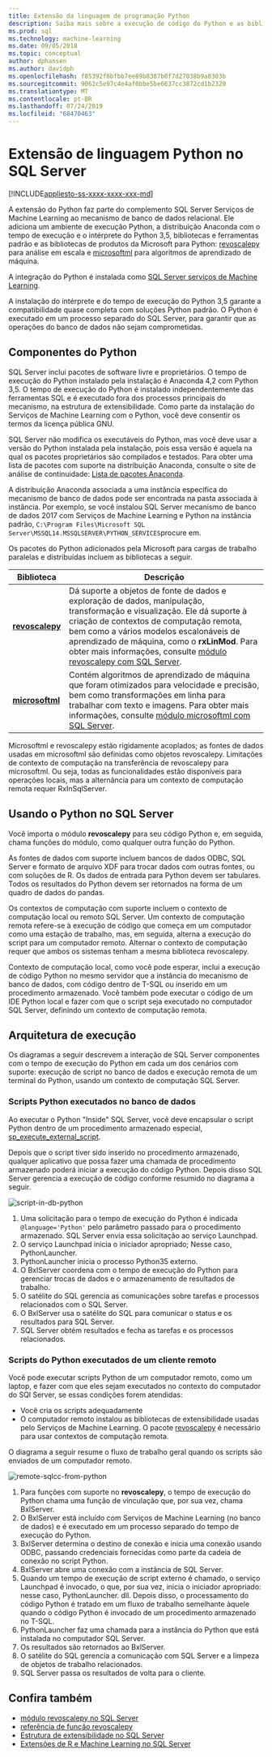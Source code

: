```yaml
---
title: Extensão da linguagem de programação Python
description: Saiba mais sobre a execução de código do Python e as bibliotecas do Python integradas no SQL Server 2017 Serviços de Machine Learning.
ms.prod: sql
ms.technology: machine-learning
ms.date: 09/05/2018
ms.topic: conceptual
author: dphansen
ms.author: davidph
ms.openlocfilehash: f85392f8bfbb7ee89b8387b0f7d27038b9a8303b
ms.sourcegitcommit: 9062c5e97c4e4af0bbe5be6637cc3872cd1b2320
ms.translationtype: MT
ms.contentlocale: pt-BR
ms.lasthandoff: 07/24/2019
ms.locfileid: "68470463"
---
```

# <a name="python-language-extension-in-sql-server"></a>Extensão de linguagem Python no SQL Server
[!INCLUDE[appliesto-ss-xxxx-xxxx-xxx-md](../../includes/appliesto-ss-xxxx-xxxx-xxx-md.md)]

A extensão do Python faz parte do complemento SQL Server Serviços de Machine Learning ao mecanismo de banco de dados relacional. Ele adiciona um ambiente de execução Python, a distribuição Anaconda com o tempo de execução e o intérprete do Python 3,5, bibliotecas e ferramentas padrão e as bibliotecas de produtos da Microsoft para Python: [revoscalepy](../python/ref-py-revoscalepy.md) para análise em escala e [microsoftml](../python/ref-py-microsoftml.md) para algoritmos de aprendizado de máquina. 

A integração do Python é instalada como [SQL Server serviços de Machine Learning](../what-is-sql-server-machine-learning.md).

A instalação do intérprete e do tempo de execução do Python 3,5 garante a compatibilidade quase completa com soluções Python padrão. O Python é executado em um processo separado do SQL Server, para garantir que as operações do banco de dados não sejam comprometidas.

## <a name="python-components"></a>Componentes do Python

SQL Server inclui pacotes de software livre e proprietários. O tempo de execução do Python instalado pela instalação é Anaconda 4,2 com Python 3,5. O tempo de execução do Python é instalado independentemente das ferramentas SQL e é executado fora dos processos principais do mecanismo, na estrutura de extensibilidade. Como parte da instalação do Serviços de Machine Learning com o Python, você deve consentir os termos da licença pública GNU. 

SQL Server não modifica os executáveis do Python, mas você deve usar a versão do Python instalada pela instalação, pois essa versão é aquela na qual os pacotes proprietários são compilados e testados. Para obter uma lista de pacotes com suporte na distribuição Anaconda, consulte o site de análise de continuidade: [Lista de pacotes Anaconda](https://docs.continuum.io/anaconda/packages/pkg-docs).

A distribuição Anaconda associada a uma instância específica do mecanismo de banco de dados pode ser encontrada na pasta associada à instância. Por exemplo, se você instalou SQL Server mecanismo de banco de dados 2017 com Serviços de Machine Learning e Python na instância padrão, `C:\Program Files\Microsoft SQL Server\MSSQL14.MSSQLSERVER\PYTHON_SERVICES`procure em.

Os pacotes do Python adicionados pela Microsoft para cargas de trabalho paralelas e distribuídas incluem as bibliotecas a seguir.

| Biblioteca | Descrição |
|---------|-------------|
| [**revoscalepy**](https://docs.microsoft.com/machine-learning-server/python-reference/revoscalepy/revoscalepy-package) | Dá suporte a objetos de fonte de dados e exploração de dados, manipulação, transformação e visualização. Ele dá suporte à criação de contextos de computação remota, bem como a vários modelos escalonáveis de aprendizado de máquina, como o **rxLinMod**. Para obter mais informações, consulte [módulo revoscalepy com SQL Server](../python/ref-py-revoscalepy.md).  |
| [**microsoftml**](https://docs.microsoft.com/machine-learning-server/python-reference/microsoftml/microsoftml-package) | Contém algoritmos de aprendizado de máquina que foram otimizados para velocidade e precisão, bem como transformações em linha para trabalhar com texto e imagens. Para obter mais informações, consulte [módulo microsoftml com SQL Server](../python/ref-py-microsoftml.md). |

Microsoftml e revoscalepy estão rigidamente acoplados; as fontes de dados usadas em microsoftml são definidas como objetos revoscalepy. Limitações de contexto de computação na transferência de revoscalepy para microsoftml. Ou seja, todas as funcionalidades estão disponíveis para operações locais, mas a alternância para um contexto de computação remota requer RxInSqlServer.

## <a name="using-python-in-sql-server"></a>Usando o Python no SQL Server

Você importa o módulo **revoscalepy** para seu código Python e, em seguida, chama funções do módulo, como qualquer outra função do Python.

As fontes de dados com suporte incluem bancos de dados ODBC, SQL Server e formato de arquivo XDF para trocar dados com outras fontes, ou com soluções de R. Os dados de entrada para Python devem ser tabulares. Todos os resultados do Python devem ser retornados na forma de  um quadro de dados do pandas.

Os contextos de computação com suporte incluem o contexto de computação local ou remoto SQL Server. Um contexto de computação remota refere-se à execução de código que começa em um computador como uma estação de trabalho, mas, em seguida, alterna a execução do script para um computador remoto. Alternar o contexto de computação requer que ambos os sistemas tenham a mesma biblioteca revoscalepy.

Contexto de computação local, como você pode esperar, inclui a execução de código Python no mesmo servidor que a instância do mecanismo de banco de dados, com código dentro de T-SQL ou inserido em um procedimento armazenado. Você também pode executar o código de um IDE Python local e fazer com que o script seja executado no computador SQL Server, definindo um contexto de computação remota.

## <a name="execution-architecture"></a>Arquitetura de execução

Os diagramas a seguir descrevem a interação de SQL Server componentes com o tempo de execução do Python em cada um dos cenários com suporte: execução de script no banco de dados e execução remota de um terminal do Python, usando um contexto de computação SQL Server.

### <a name="python-scripts-executed-in-database"></a>Scripts Python executados no banco de dados

Ao executar o Python "Inside" SQL Server, você deve encapsular o script Python dentro de um procedimento armazenado especial, [sp_execute_external_script](../../relational-databases/system-stored-procedures/sp-execute-external-script-transact-sql.md).

Depois que o script tiver sido inserido no procedimento armazenado, qualquer aplicativo que possa fazer uma chamada de procedimento armazenado poderá iniciar a execução do código Python.  Depois disso SQL Server gerencia a execução de código conforme resumido no diagrama a seguir.

![script-in-db-python](../../advanced-analytics/python/media/script-in-db-python2.png)

1. Uma solicitação para o tempo de execução do Python é indicada `@language='Python'` pelo parâmetro passado para o procedimento armazenado. SQL Server envia essa solicitação ao serviço Launchpad.
2. O serviço Launchpad inicia o iniciador apropriado; Nesse caso, PythonLauncher.
3. PythonLauncher inicia o processo Python35 externo.
4. O BxlServer coordena com o tempo de execução do Python para gerenciar trocas de dados e o armazenamento de resultados de trabalho.
5. O satélite do SQL gerencia as comunicações sobre tarefas e processos relacionados com o SQL Server.
6. O BxlServer usa o satélite do SQL para comunicar o status e os resultados para SQL Server.
7. SQL Server obtém resultados e fecha as tarefas e os processos relacionados.

### <a name="python-scripts-executed-from-a-remote-client"></a>Scripts do Python executados de um cliente remoto

Você pode executar scripts Python de um computador remoto, como um laptop, e fazer com que eles sejam executados no contexto do computador do SQl Server, se essas condições forem atendidas:

+ Você cria os scripts adequadamente
+ O computador remoto instalou as bibliotecas de extensibilidade usadas pelo Serviços de Machine Learning. O pacote [revoscalepy](../python/ref-py-revoscalepy.md) é necessário para usar contextos de computação remota.

O diagrama a seguir resume o fluxo de trabalho geral quando os scripts são enviados de um computador remoto.

![remote-sqlcc-from-python](../../advanced-analytics/python/media/remote-sqlcc-from-python3.png)

1. Para funções com suporte no **revoscalepy**, o tempo de execução do Python chama uma função de vinculação que, por sua vez, chama BxlServer.
2. O BxlServer está incluído com Serviços de Machine Learning (no banco de dados) e é executado em um processo separado do tempo de execução do Python.
3. BxlServer determina o destino de conexão e inicia uma conexão usando ODBC, passando credenciais fornecidas como parte da cadeia de conexão no script Python.
4. BxlServer abre uma conexão com a instância de SQL Server.
5. Quando um tempo de execução de script externo é chamado, o serviço Launchpad é invocado, o que, por sua vez, inicia o iniciador apropriado: nesse caso, PythonLauncher. dll. Depois disso, o processamento do código Python é tratado em um fluxo de trabalho semelhante àquele quando o código Python é invocado de um procedimento armazenado no T-SQL.
6. PythonLauncher faz uma chamada para a instância do Python que está instalada no computador SQL Server.
7. Os resultados são retornados ao BxlServer.
8. O satélite do SQL gerencia a comunicação com SQL Server e a limpeza de objetos de trabalho relacionados.
9. SQL Server passa os resultados de volta para o cliente.

## <a name="see-also"></a>Confira também

+ [módulo revoscalepy no SQL Server](../python/ref-py-revoscalepy.md)
+ [referência de função revoscalepy](https://docs.microsoft.com/r-server/python-reference/revoscalepy/revoscalepy-package) 
+ [Estrutura de extensibilidade no SQL Server](extensibility-framework.md)
+ [Extensões de R e Machine Learning no SQL Server](extension-r.md)